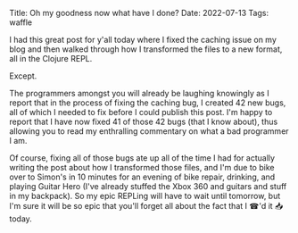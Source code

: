 Title: Oh my goodness now what have I done?
Date: 2022-07-13
Tags: waffle

I had this great post for y'all today where I fixed the caching issue on my blog
and then walked through how I transformed the files to a new format, all in the
Clojure REPL.

Except.

The programmers amongst you will already be laughing knowingly as I report that in the
process of fixing the caching bug, I created 42 new bugs, all of which I needed
to fix before I could publish this post. I'm happy to report that I have now
fixed 41 of those 42 bugs (that I know about), thus allowing you to read my
enthralling commentary on what a bad programmer I am.

Of course, fixing all of those bugs ate up all of the time I had for actually
writing the post about how I transformed those files, and I'm due to bike over
to Simon's in 10 minutes for an evening of bike repair, drinking, and playing
Guitar Hero (I've already stuffed the Xbox 360 and guitars and stuff in my
backpack). So my epic REPLing will have to wait until tomorrow, but I'm sure it
will be so epic that you'll forget all about the fact that I ☎'d it 📥 today.
